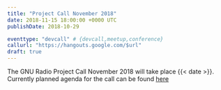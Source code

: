 ```yaml
---
title: "Project Call November 2018"
date: 2018-11-15 18:00:00 +0000 UTC
publishDate: 2018-10-29

eventtype: "devcall" # {devcall,meetup,conference}
callurl: "https://hangouts.google.com/$url"
draft: true
---
```


The GNU Radio Project Call November 2018 will take place {{< date >}}. Currently planned agenda for the call can be found [here](https://wiki.gnuradio.org/)
